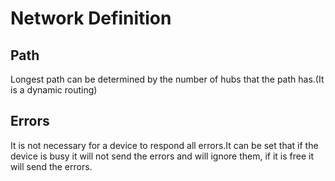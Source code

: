 # Network Definition
## Path
Longest path can be determined by the number of hubs that the path has.(It is a dynamic routing)

## Errors
It is not necessary for a device to respond all errors.It can be set that if the device is busy it will not send the errors and will ignore them, if it is free it will send the errors.